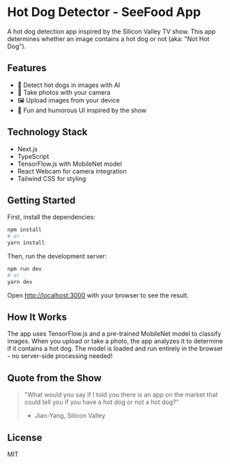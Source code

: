 # Hot Dog Detector - SeeFood App

A hot dog detection app inspired by the Silicon Valley TV show. This app determines whether an image contains a hot dog or not (aka: "Not Hot Dog").

## Features

- 🌭 Detect hot dogs in images with AI
- 📸 Take photos with your camera
- 🖼️ Upload images from your device
- 🤣 Fun and humorous UI inspired by the show

## Technology Stack

- Next.js
- TypeScript
- TensorFlow.js with MobileNet model
- React Webcam for camera integration
- Tailwind CSS for styling

## Getting Started

First, install the dependencies:

```bash
npm install
# or
yarn install
```

Then, run the development server:

```bash
npm run dev
# or
yarn dev
```

Open [http://localhost:3000](http://localhost:3000) with your browser to see the result.

## How It Works

The app uses TensorFlow.js and a pre-trained MobileNet model to classify images. When you upload or take a photo, the app analyzes it to determine if it contains a hot dog. The model is loaded and run entirely in the browser - no server-side processing needed!

## Quote from the Show

> "What would you say if I told you there is an app on the market that could tell you if you have a hot dog or not a hot dog?"
> 
> - Jian-Yang, Silicon Valley

## License

MIT
